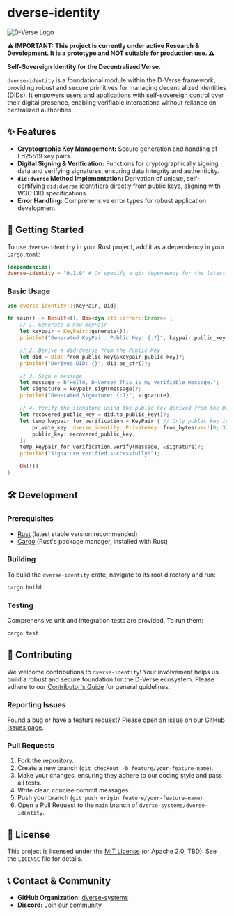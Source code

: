 # dverse-identity

![D-Verse Logo](https://raw.githubusercontent.com/dverse-systems/dverse-identity/main/assets/dverse-logo.png) <!-- Placeholder for a logo -->

**⚠️ IMPORTANT: This project is currently under active Research & Development. It is a prototype and NOT suitable for production use. ⚠️**

**Self-Sovereign Identity for the Decentralized Verse.**

`dverse-identity` is a foundational module within the D-Verse framework, providing robust and secure primitives for managing decentralized identities (DIDs). It empowers users and applications with self-sovereign control over their digital presence, enabling verifiable interactions without reliance on centralized authorities.

## ✨ Features

-   **Cryptographic Key Management:** Secure generation and handling of Ed25519 key pairs.
-   **Digital Signing & Verification:** Functions for cryptographically signing data and verifying signatures, ensuring data integrity and authenticity.
-   **`did:dverse` Method Implementation:** Derivation of unique, self-certifying `did:dverse` identifiers directly from public keys, aligning with W3C DID specifications.
-   **Error Handling:** Comprehensive error types for robust application development.

## 🚀 Getting Started

To use `dverse-identity` in your Rust project, add it as a dependency in your `Cargo.toml`:

```toml
[dependencies]
dverse-identity = "0.1.0" # Or specify a git dependency for the latest development version
```

### Basic Usage

```rust
use dverse_identity::{KeyPair, Did};

fn main() -> Result<(), Box<dyn std::error::Error>> {
    // 1. Generate a new KeyPair
    let keypair = KeyPair::generate()?;
    println!("Generated KeyPair: Public Key: {:?}", keypair.public_key.as_bytes());

    // 2. Derive a did:dverse from the Public Key
    let did = Did::from_public_key(&keypair.public_key)?;
    println!("Derived DID: {}", did.as_str());

    // 3. Sign a message
    let message = b"Hello, D-Verse! This is my verifiable message.";
    let signature = keypair.sign(message)?;
    println!("Generated Signature: {:?}", signature);

    // 4. Verify the signature using the public key derived from the DID
    let recovered_public_key = did.to_public_key()?;
    let temp_keypair_for_verification = KeyPair { // Only public key is needed for verification
        private_key: dverse_identity::PrivateKey::from_bytes(vec![0; 32]), // Dummy
        public_key: recovered_public_key,
    };
    temp_keypair_for_verification.verify(message, &signature)?;
    println!("Signature verified successfully!");

    Ok(())
}
```

## 🛠️ Development

### Prerequisites

-   [Rust](https://www.rust-lang.org/tools/install) (latest stable version recommended)
-   [Cargo](https://doc.rust-lang.org/cargo/getting-started/installation.html) (Rust's package manager, installed with Rust)

### Building

To build the `dverse-identity` crate, navigate to its root directory and run:

```bash
cargo build
```

### Testing

Comprehensive unit and integration tests are provided. To run them:

```bash
cargo test
```

## 🤝 Contributing

We welcome contributions to `dverse-identity`! Your involvement helps us build a robust and secure foundation for the D-Verse ecosystem. Please adhere to our [Contributor's Guide](https://github.com/dverse-systems/dverse-docs/blob/main/07-community/01-contributing.md) for general guidelines.

### Reporting Issues

Found a bug or have a feature request? Please open an issue on our [GitHub Issues page](https://github.com/dverse-systems/dverse-identity/issues).

### Pull Requests

1.  Fork the repository.
2.  Create a new branch (`git checkout -b feature/your-feature-name`).
3.  Make your changes, ensuring they adhere to our coding style and pass all tests.
4.  Write clear, concise commit messages.
5.  Push your branch (`git push origin feature/your-feature-name`).
6.  Open a Pull Request to the `main` branch of `dverse-systems/dverse-identity`.

## 📄 License

This project is licensed under the [MIT License](https://github.com/dverse-systems/dverse-identity/blob/main/LICENSE) (or Apache 2.0, TBD). See the `LICENSE` file for details.

## 📞 Contact & Community

-   **GitHub Organization:** [dverse-systems](https://github.com/dverse-systems)
-   **Discord:** [Join our community](https://discord.gg/placeholder) <!-- Placeholder for Discord invite -->
